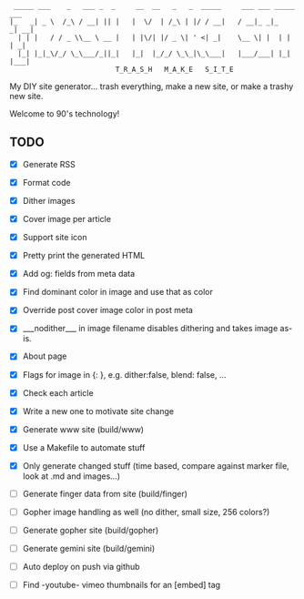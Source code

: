 ```
 _____ ___    _   ___ _  _     __  __   _   _  _____     ___ ___ _____ ___ 
|_   _| _ \  /_\ / __| || |   |  \/  | /_\ | |/ / __|   / __|_ _|_   _| __|
  | | |   / / _ \\__ \ __ |   | |\/| |/ _ \| ' <| _|    \__ \| |  | | | _| 
  |_| |_|_\/_/ \_\___/_||_|   |_|  |_/_/ \_\_|\_\___|   |___/___| |_| |___|
                          T_R_A_S_H   M_A_K_E   S_I_T_E
```

My DIY site generator... trash everything, make a new site, or make a trashy new site.

Welcome to 90's technology!

## TODO

  * [x] Generate RSS
  * [x] Format code
  * [x] Dither images
  * [x] Cover image per article
  * [x] Support site icon 
  * [x] Pretty print the generated HTML 
  * [x] Add og: fields from meta data  
  * [x] Find dominant color in image and use that as color
  * [x] Override post cover image color in post meta
  * [x] \_\_\_nodither\_\_\_ in image filename disables dithering and takes image as-is.  
  * [x] About page
  * [x] Flags for image in {: }, e.g. dither:false, blend: false, ... 
  * [x] Check each article
  * [x] Write a new one to motivate site change
  * [x] Generate www site (build/www)
  * [x] Use a Makefile to automate stuff
  * [x] Only generate changed stuff (time based, compare against marker file, look at .md and images...)
  * [ ] Generate finger data from site (build/finger)
  * [ ] Gopher image handling as well (no dither, small size, 256 colors?)
  * [ ] Generate gopher site (build/gopher)
  * [ ] Generate gemini site (build/gemini)
  * [ ] Auto deploy on push via github
  * [ ] Find -youtube- vimeo thumbnails for an [embed] tag

  
